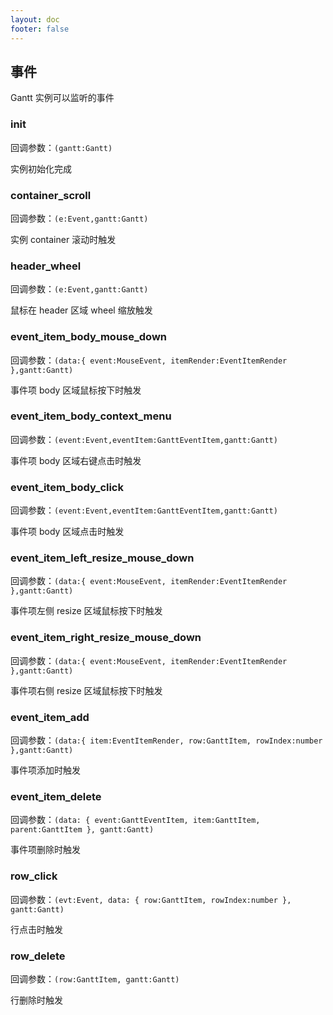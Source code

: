 ```yaml
---
layout: doc
footer: false
---
```


## 事件

Gantt 实例可以监听的事件

### init

回调参数：`(gantt:Gantt)`

实例初始化完成

### container_scroll

回调参数：`(e:Event,gantt:Gantt)`

实例 container 滚动时触发

### header_wheel

回调参数：`(e:Event,gantt:Gantt)`

鼠标在 header 区域 wheel 缩放触发

### event_item_body_mouse_down

回调参数：`(data:{ event:MouseEvent, itemRender:EventItemRender },gantt:Gantt)`

事件项 body 区域鼠标按下时触发

### event_item_body_context_menu

回调参数：`(event:Event,eventItem:GanttEventItem,gantt:Gantt)`

事件项 body 区域右键点击时触发

### event_item_body_click

回调参数：`(event:Event,eventItem:GanttEventItem,gantt:Gantt)`

事件项 body 区域点击时触发

### event_item_left_resize_mouse_down

回调参数：`(data:{ event:MouseEvent, itemRender:EventItemRender },gantt:Gantt)`

事件项左侧 resize 区域鼠标按下时触发

### event_item_right_resize_mouse_down

回调参数：`(data:{ event:MouseEvent, itemRender:EventItemRender },gantt:Gantt)`

事件项右侧 resize 区域鼠标按下时触发

### event_item_add

回调参数：`(data:{ item:EventItemRender, row:GanttItem, rowIndex:number },gantt:Gantt)`

事件项添加时触发

### event_item_delete

回调参数：`(data: { event:GanttEventItem, item:GanttItem, parent:GanttItem }, gantt:Gantt)`

事件项删除时触发

### row_click

回调参数：`(evt:Event, data: { row:GanttItem, rowIndex:number }, gantt:Gantt)`

行点击时触发

### row_delete

回调参数：`(row:GanttItem, gantt:Gantt)`

行删除时触发
